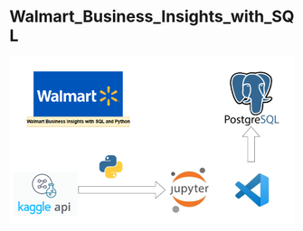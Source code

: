 # Walmart_Business_Insights_with_SQL
![Alt text](https://github.com/Chetu6474/Walmart_Business_Insights_with_SQL/blob/main/png.png?raw=true)
